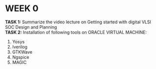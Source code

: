 # WEEK 0

**TASK 1:**
Summarize the video lecture on Getting started with digital VLSI SOC Design and Planning <br/>
**TASK 2:**
Installation of following tools on ORACLE VIRTUAL MACHINE:
1. Yosys
2. Iverilog
3. GTKWave
4. Ngspice
6. MAGIC

